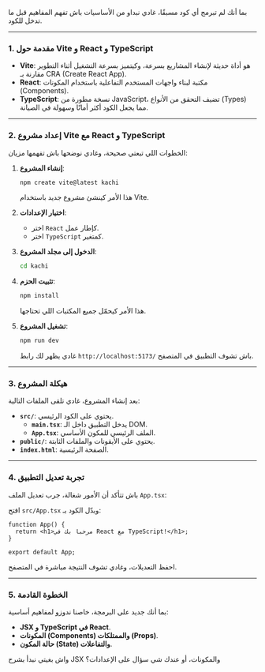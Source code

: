 بما أنك لم تبرمج أي كود مسبقًا، غادي نبداو من الأساسيات باش تفهم المفاهيم قبل ما تدخل للكود.

---

### **1. مقدمة حول Vite و React و TypeScript**
- **Vite**: هو أداة حديثة لإنشاء المشاريع بسرعة، وكيتميز بسرعة التشغيل أثناء التطوير مقارنة بـ CRA (Create React App).
- **React**: مكتبة لبناء واجهات المستخدم التفاعلية باستخدام المكونات (Components).
- **TypeScript**: نسخة مطورة من JavaScript، تضيف التحقق من الأنواع (Types) مما يجعل الكود أكثر أمانًا وسهولة في الصيانة.

---

### **2. إعداد مشروع Vite مع React و TypeScript**
الخطوات اللي تبعتي صحيحة، وغادي نوضحها باش تفهمها مزيان:

1. **إنشاء المشروع**:
   ```sh
   npm create vite@latest kachi
   ```
   هذا الأمر كينشئ مشروع جديد باستخدام Vite.

2. **اختيار الإعدادات**:
   - اختر `React` كإطار عمل.
   - اختر `TypeScript` كمتغير.

3. **الدخول إلى مجلد المشروع**:
   ```sh
   cd kachi
   ```

4. **تثبيت الحزم**:
   ```sh
   npm install
   ```
   هذا الأمر كيحمّل جميع المكتبات اللي تحتاجها.

5. **تشغيل المشروع**:
   ```sh
   npm run dev
   ```
   غادي يظهر لك رابط `http://localhost:5173/` باش تشوف التطبيق في المتصفح.

---

### **3. هيكلة المشروع**
بعد إنشاء المشروع، غادي تلقى الملفات التالية:
- **`src/`**: يحتوي على الكود الرئيسي.
  - **`main.tsx`**: يدخل التطبيق داخل الـ DOM.
  - **`App.tsx`**: الملف الرئيسي للمكون الأساسي.
- **`public/`**: يحتوي على الأيقونات والملفات الثابتة.
- **`index.html`**: الصفحة الرئيسية.

---

### **4. تجربة تعديل التطبيق**
باش تتأكد أن الأمور شغالة، جرب تعديل الملف `App.tsx`:

افتح `src/App.tsx` وبدّل الكود بـ:
```tsx
function App() {
  return <h1>مرحبا بك في React مع TypeScript!</h1>;
}

export default App;
```
احفظ التعديلات، وغادي تشوف النتيجة مباشرة في المتصفح.

---

### **5. الخطوة القادمة**
بما أنك جديد على البرمجة، خاصنا ندوزو لمفاهيم أساسية:
- **JSX و TypeScript في React**.
- **المكونات (Components) والممتلكات (Props)**.
- **حالة المكون (State) والتفاعلات**.

واش بغيتي نبدأ بشرح JSX والمكونات، أو عندك شي سؤال على الإعدادات؟